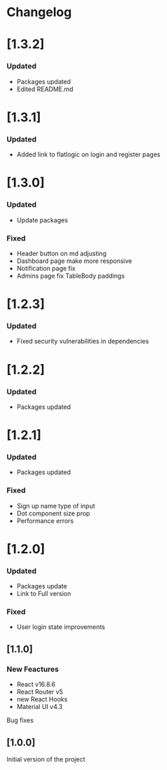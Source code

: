 # Changelog

# [1.3.2]

### Updated
- Packages updated
- Edited README.md

# [1.3.1]

### Updated
- Added link to flatlogic on login and register pages

# [1.3.0]

### Updated
- Update packages

### Fixed
- Header button on md adjusting
- Dashboard page make more responsive
- Notification page fix
- Admins page fix TableBody paddings

# [1.2.3]

### Updated
- Fixed security vulnerabilities in dependencies

# [1.2.2]

### Updated
- Packages updated

# [1.2.1]

### Updated
- Packages updated

### Fixed
- Sign up name type of input
- Dot component size prop
- Performance errors

# [1.2.0]

### Updated
- Packages update
- Link to Full version

### Fixed
- User login state improvements

## [1.1.0]

### New Feactures

- React v16.8.6
- React Router v5
- new React Hooks
- Material UI v4.3

Bug fixes

## [1.0.0]

Initial version of the project
